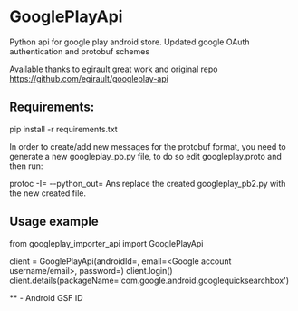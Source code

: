 # GooglePlayApi
Python api for google play android store.
Updated google OAuth authentication and protobuf schemes

Available thanks to egirault great work and original repo https://github.com/egirault/googleplay-api

## Requirements:
pip install -r requirements.txt

In order to create/add new messages for the protobuf format, you need to generate a new googleplay_pb.py file, to do so edit googleplay.proto and then run:

protoc -I=<path to this repo> --python_out=<output path> <fullpath of googleplay.proto file>
Ans replace the created googleplay_pb2.py with the new created file.

## Usage example
from googleplay_importer_api import GooglePlayApi

client = GooglePlayApi(androidId=<Android Device ID>, email=<Google account username/email>, password=<Google account password>)
client.login()
client.details(packageName='com.google.android.googlequicksearchbox')

** <Android Device ID> - Android GSF ID

